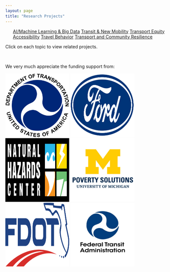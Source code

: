 ```yaml
---
layout: page
title: "Research Projects"
---
```


<article>
<nav>
  <ul>
    <a href="{{site.baseurl}}/aibigdata/" class="{% if page.url contains 'aibigdata' %}current{% endif %}">AI/Machine Learning & Big Data</a>
    <a href="{{site.baseurl}}/transitnewmobility/" class="{% if page.url contains 'transitnewmobility' %}current{% endif %}">Transit & New Mobility</a>
    <a href="{{site.baseurl}}/equity/" class="{% if page.url contains 'equity' %}current{% endif %}">Transport Equity</a>
    <a href="{{site.baseurl}}/accessibility/" class="{% if page.url contains 'accessibility' %}current{% endif %}">Accessibility</a>
    <a href="{{site.baseurl}}/travelbehavior/" class="{% if page.url contains 'travelbehavior' %}current{% endif %}">Travel Behavior</a>
    <a href="{{site.baseurl}}/resilience/" class="{% if page.url contains 'resilience' %}current{% endif %}">Transport and Community Resilience</a>
  </ul>
</nav>
   <p tyle="font-size:120%;">Click on each topic to view related projects. </p>
</article>

&nbsp; 

<p tyle="font-size:120%;"> We very much appreciate the funding support from: </p>


<container>
  <img src="https://github.com/jacobyan0/jacobyan0.github.io/raw/master/images/Other/usdot.png" / width = 200px height = 200px>
  <img src="https://github.com/jacobyan0/jacobyan0.github.io/raw/master/images/Other/Ford.png" / width = 200px height = 200px>
  <img src="https://github.com/jacobyan0/jacobyan0.github.io/raw/master/images/Other/NHC.png" / width = 200px height = 200px>
  <img src="https://github.com/jacobyan0/jacobyan0.github.io/raw/master/images/Other/Poverty Solutions.jpg" / width = 200px height = 200px>
  <img src="https://github.com/jacobyan0/jacobyan0.github.io/raw/master/images/Other/fdot.png" / width = 200px height = 200px>
  <img src="https://github.com/jacobyan0/jacobyan0.github.io/raw/master/images/Other/fta.jpg" / width = 200px height = 200px>
</container>


